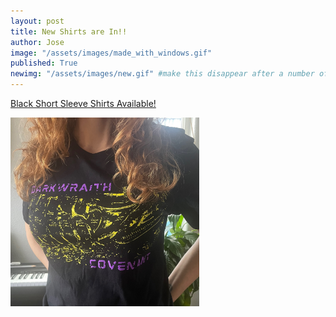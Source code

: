 ```yaml
---
layout: post
title: New Shirts are In!!
author: Jose
image: "/assets/images/made_with_windows.gif"
published: True
newimg: "/assets/images/new.gif" #make this disappear after a number of days with conditionals  
---
```



[Black Short Sleeve Shirts Available!](https://shop.darkwraithcovenant.com)

<div class="vidalign">
<img src="\assets\images\XenoGutsT.jpeg" style="height: 60%; width: 60%;" alt="XenoGuts Shirts">
</div>
<!-- excerpt-end -->